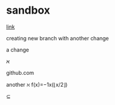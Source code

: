 # sandbox

[link](https://github.com/smattingly/sandbox/blob/0da816f46659edd22f9ea07a3aa846cdb47033f1/sync.sh/)

creating new branch with another change

a change

&#1488;

github.com

another
ℵ
f(x)=−1x(⌊x/2⌋)

⊆

